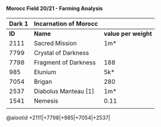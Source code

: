 #### Morocc Field 20/21 - Farming Analysis

| Dark  1|       **Incarnation of Morocc**         |                   |
| ------- | ----------------- | ----------------- |
| **ID**      | **Name**              | **value per weight**  |
| 2111 | Sacred Mission | 1m* |
| 7799	| Crystal of Darkness | |	4 |
| 7798 | Fragment of Darkness |	188 |
| 985	| Elunium |	5k* |
| 7054 | Brigan	| 280 |
| 2537 | Diabolus Manteau [1]	| 1m* |
| 1541 | Nemesis | 0.11 |
|         |                   |                   |


@alootid +2111|+7798|+985|+7054|+2537|
